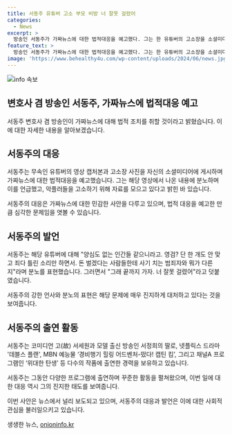 ```yaml
---
title: 서동주 유튜버 고소 부모 비방 너 잘못 걸렸어
categories:
  - News
excerpt: >
  방송인 서동주가 가짜뉴스에 대한 법적대응을 예고했다. 그는 한 유튜버의 고소장을 소셜미디어에 올리며 분노를 터뜨렸고, 악플러들을 고소하겠다고 밝히기도 했다. 이에 대한 서동주의 발언이 화제를 모으며 온라인 커뮤니티에서도 화제가 되고 있다. 과거 넷플릭스와 채널A 등에서의 활동으로도 유명한 그에 대한 관심이 더욱 커지고 있다.
feature_text: >
  방송인 서동주가 가짜뉴스에 대한 법적대응을 예고했다. 그는 한 유튜버의 고소장을 소셜미디어에 올리며 분노를 터뜨렸고, 악플러들을 고소하겠다고 밝히기도 했다. 이에 대한 서동주의 발언이 화제를 모으며 온라인 커뮤니티에서도 화제가 되고 있다. 과거 넷플릭스와 채널A 등에서의 활동으로도 유명한 그에 대한 관심이 더욱 커지고 있다.
image: 'https://www.behealthy4u.com/wp-content/uploads/2024/06/news.jpg'
---
```


<p><img src="https://www.behealthy4u.com/wp-content/uploads/2024/06/news.jpg" alt="info 속보" /></p>

<h2>변호사 겸 방송인 서동주, 가짜뉴스에 법적대응 예고</h2>

<p>서동주 변호사 겸 방송인이 가짜뉴스에 대해 법적 조치를 취할 것이라고 밝혔습니다. 이에 대한 자세한 내용을 알아보겠습니다.</p>

<h2 data-ke-size="size26">서동주의 대응</h2>

<p>서동주는 무속인 유튜버의 영상 캡처본과 고소장 사진을 자신의 소셜미디어에 게시하며 가짜뉴스에 대한 법적대응을 예고했습니다. 그는 해당 영상에서 나온 내용에 분노하며 이를 언급했고, 악플러들을 고소하기 위해 자료를 모으고 있다고 밝힌 바 있습니다.</p>

<p data-ke-size="size16">서동주의 대응은 가짜뉴스에 대한 민감한 사안을 다루고 있으며, 법적 대응을 예고한 만큼 심각한 문제임을 엿볼 수 있습니다.</p>

<h2 data-ke-size="size26">서동주의 발언</h2>

<p>서동주는 해당 유튜버에 대해 "양심도 없는 인간들 같으니라고. 영검? 단 한 개도 안 맞고 죄다 틀린 소리만 하면서. 돈 벌겠다는 사람들한테 사기 치는 범죄자와 뭐가 다른지"라며 분노를 표현했습니다. 그러면서 "그래 끝까지 가자. 너 잘못 걸렸어"라고 덧붙였습니다.</p>

<p data-ke-size="size16">서동주의 강한 언사와 분노의 표현은 해당 문제에 매우 진지하게 대처하고 있다는 것을 보여줍니다.</p>

<h2 data-ke-size="size26">서동주의 출연 활동</h2>

<p>서동주는 코미디언 고(故) 서세원과 모델 출신 방송인 서정희의 딸로, 넷플릭스 드라마 '데블스 플랜', MBN 예능물 ‘경비행기 힐링 어드벤처-떴다! 캡틴 킴’, 그리고 채널A 프로그램인 ‘위대한 탄생’ 등 다수의 작품에 출연한 경력을 보유하고 있습니다.</p>

<p data-ke-size="size16">서동주는 그동안 다양한 프로그램에 출연하며 꾸준한 활동을 펼쳐왔으며, 이번 일에 대한 대응 역시 그의 진지한 태도를 보여줍니다.</p>

<p>이번 사안은 뉴스에서 널리 보도되고 있으며, 서동주의 대응과 발언은 이에 대한 사회적 관심을 불러일으키고 있습니다.</p>
생생한 뉴스, <a href="https://onioninfo.kr" rel="dofollow">onioninfo.kr</a>


